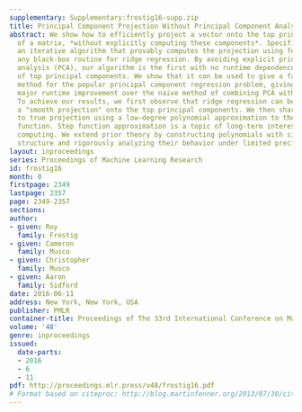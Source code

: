 ```yaml
---
supplementary: Supplementary:frostig16-supp.zip
title: Principal Component Projection Without Principal Component Analysis
abstract: We show how to efficiently project a vector onto the top principal components
  of a matrix, *without explicitly computing these components*. Specifically, we introduce
  an iterative algorithm that provably computes the projection using few calls to
  any black-box routine for ridge regression. By avoiding explicit principal component
  analysis (PCA), our algorithm is the first with no runtime dependence on the number
  of top principal components. We show that it can be used to give a fast iterative
  method for the popular principal component regression problem, giving the first
  major runtime improvement over the naive method of combining PCA with regression.
  To achieve our results, we first observe that ridge regression can be used to obtain
  a "smooth projection" onto the top principal components. We then sharpen this approximation
  to true projection using a low-degree polynomial approximation to the matrix step
  function. Step function approximation is a topic of long-term interest in scientific
  computing. We extend prior theory by constructing polynomials with simple iterative
  structure and rigorously analyzing their behavior under limited precision.
layout: inproceedings
series: Proceedings of Machine Learning Research
id: frostig16
month: 0
firstpage: 2349
lastpage: 2357
page: 2349-2357
sections: 
author:
- given: Roy
  family: Frostig
- given: Cameron
  family: Musco
- given: Christopher
  family: Musco
- given: Aaron
  family: Sidford
date: 2016-06-11
address: New York, New York, USA
publisher: PMLR
container-title: Proceedings of The 33rd International Conference on Machine Learning
volume: '48'
genre: inproceedings
issued:
  date-parts:
  - 2016
  - 6
  - 11
pdf: http://proceedings.mlr.press/v48/frostig16.pdf
# Format based on citeproc: http://blog.martinfenner.org/2013/07/30/citeproc-yaml-for-bibliographies/
---
```

